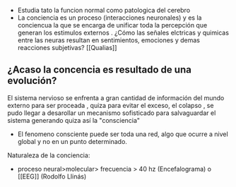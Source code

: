 

* Estudia tato la funcion normal como patologica del cerebro
* La conciencia es un proceso (interacciones neuronales) y es la conciencua la que se encarga de unificar toda la percepción que generan los estimulos externos .
¿Cómo las señales elctricas y quimicas entre las neuras resultan en sentimientos, emociones y demas reacciones subjetivas? [[Qualias]]

## ¿Acaso la concencia es resultado de una evolución?

El sistema nervioso se enfrenta a gran cantidad de información del mundo externo para ser proceada , quiza para evitar el exceso, el colapso , se pudo llegar a  desarollar un mecanismo sofisticado para salvaguardar el sistema generando quiza así la "consciencia" 

* El fenomeno consciente puede ser toda una red, algo que ocurre a nivel global y no en un punto determinado.

Naturaleza de la conciencia:

- proceso neural>molecular> frecuencia > 40 hz    (Encefalograma) o [[EEG]]
(Rodolfo Llinás)


